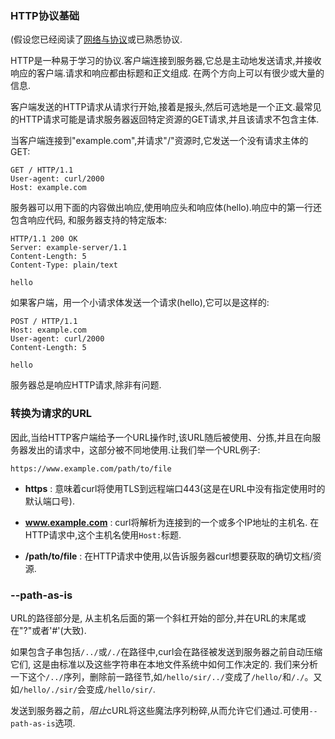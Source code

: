 
### HTTP协议基础

(假设您已经阅读了[网络与协议](protocols.zh.md)或已熟悉协议.

HTTP是一种易于学习的协议.客户端连接到服务器,它总是主动地发送请求,并接收响应的客户端.请求和响应都由标题和正文组成. 在两个方向上可以有很少或大量的信息.

客户端发送的HTTP请求从请求行开始,接着是报头,然后可选地是一个正文.最常见的HTTP请求可能是请求服务器返回特定资源的GET请求,并且该请求不包含主体.

当客户端连接到"example.com",并请求"/"资源时,它发送一个没有请求主体的GET:

```
GET / HTTP/1.1
User-agent: curl/2000
Host: example.com
```

服务器可以用下面的内容做出响应,使用响应头和响应体(hello).响应中的第一行还包含响应代码, 和服务器支持的特定版本:

```
HTTP/1.1 200 OK
Server: example-server/1.1
Content-Length: 5
Content-Type: plain/text

hello
```

如果客户端，用一个小请求体发送一个请求(hello),它可以是这样的:

```
POST / HTTP/1.1
Host: example.com
User-agent: curl/2000
Content-Length: 5

hello
```

服务器总是响应HTTP请求,除非有问题.

### 转换为请求的URL

因此,当给HTTP客户端给予一个URL操作时,该URL随后被使用、分拣,并且在向服务器发出的请求中，这部分被不同地使用.让我们举一个URL例子:

```
https://www.example.com/path/to/file
```

-   **https** : 意味着curl将使用TLS到远程端口443(这是在URL中没有指定使用时的默认端口号).

-   **www.example.com** : curl将解析为连接到的一个或多个IP地址的主机名. 在HTTP请求中,这个主机名使用`Host:`标题.

-   **/path/to/file** : 在HTTP请求中使用,以告诉服务器curl想要获取的确切文档/资源.

### --path-as-is

URL的路径部分是, 从主机名后面的第一个斜杠开始的部分,并在URL的末尾或在"?"或者'#'(大致).

如果包含子串包括`/../`或`/./`在路径中,curl会在路径被发送到服务器之前自动压缩它们, 这是由标准以及这些字符串在本地文件系统中如何工作决定的. 我们来分析一下这个`/../`序列，删除前一路径节,如`/hello/sir/../`变成了`/hello/`和`/./`。又如`/hello/./sir/`会变成`/hello/sir/`.

发送到服务器之前，*阻止*cURL将这些魔法序列粉碎,从而允许它们通过.可使用`--path-as-is`选项.
